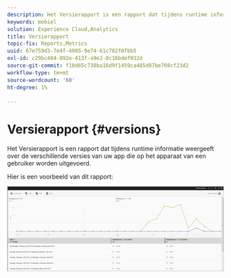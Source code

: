```yaml
---
description: Het Versierapport is een rapport dat tijdens runtime informatie weergeeft over de verschillende versies van uw app die op het apparaat van een gebruiker worden uitgevoerd.
keywords: mobiel
solution: Experience Cloud,Analytics
title: Versierapport
topic-fix: Reports,Metrics
uuid: 67e759d3-7e4f-4985-9e74-61c782f0fbb5
exl-id: c29bc404-892e-413f-a9e2-0c16bdef032d
source-git-commit: f18d65c738ba16d9f1459ca485d87be708cf23d2
workflow-type: tm+mt
source-wordcount: '60'
ht-degree: 1%

---
```


# Versierapport {#versions}

Het Versierapport is een rapport dat tijdens runtime informatie weergeeft over de verschillende versies van uw app die op het apparaat van een gebruiker worden uitgevoerd.

Hier is een voorbeeld van dit rapport:

![](assets/report_versions.png)
